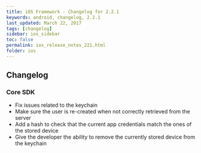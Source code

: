 ```yaml
---
title: iOS Framework - Changelog for 2.2.1
keywords: android, changelog, 2.2.1
last_updated: March 22, 2017
tags: [changelog]
sidebar: ios_sidebar
toc: false
permalink: ios_release_notes_221.html
folder: ios
---
```


## Changelog

### Core SDK

- Fix issues related to the keychain
- Make sure the user is re-created when not correctly retrieved from the server
- Add a hash to check that the current app credentials match the ones of the stored device
- Give the developer the ability to remove the currently stored device from the keychain